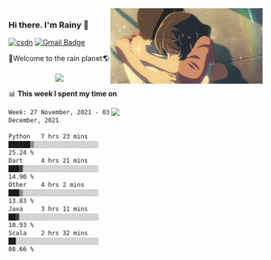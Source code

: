 <img  align='right' height="150" src="https://github.com/LikeRainDay/LikeRainDay/blob/master/pic/img_rain_1.gif?raw=true">



### Hi there. I'm Rainy :lemon:

[![csdn](https://img.shields.io/badge/-csdn-c14438?style=flat-square&logo=c&logoColor=white)](https://blog.csdn.net/qq_15807167)
[![Gmail Badge](https://img.shields.io/badge/-gmail-c14438?style=flat-square&logo=Gmail&logoColor=white&link=mailto:houshuai0816@gmail.com)](mailto:houshuai0816@gmail.com)

🚀Welcome to the rain planet🌎

<center>
<img align='center'  src="https://source.unsplash.com/random/1200x600">
</center>

📊 **This week I spent my time on**

<img align='right'   width="300" src="https://github-readme-stats.vercel.app/api?username=LikeRainDay&show_icons=true&title_color=fff&icon_color=79ff97&text_color=9f9f9f&bg_color=151515">

<!--START_SECTION:waka-->
```text
Week: 27 November, 2021 - 03 December, 2021

Python   7 hrs 23 mins   ██████▒░░░░░░░░░░░░░░░░░░   25.24 % 
Dart     4 hrs 21 mins   ███▓░░░░░░░░░░░░░░░░░░░░░   14.90 % 
Other    4 hrs 2 mins    ███▒░░░░░░░░░░░░░░░░░░░░░   13.83 % 
Java     3 hrs 11 mins   ██▓░░░░░░░░░░░░░░░░░░░░░░   10.93 % 
Scala    2 hrs 32 mins   ██░░░░░░░░░░░░░░░░░░░░░░░   08.66 % 
```
<!--END_SECTION:waka-->
